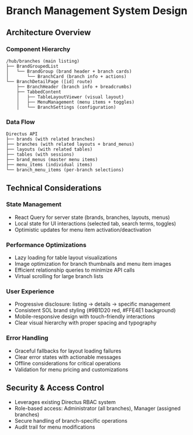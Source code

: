# Branch Management System Design

## Architecture Overview

### Component Hierarchy
```
/hub/branches (main listing)
├── BrandGroupedList
│   └── BrandGroup (brand header + branch cards)
│       └── BranchCard (branch info + actions)
└── BranchDetailPage ([id] route)
    ├── BranchHeader (branch info + breadcrumbs)
    ├── TabbedContent
    │   ├── TableLayoutViewer (visual layout)
    │   ├── MenuManagement (menu items + toggles)
    │   └── BranchSettings (configuration)
```

### Data Flow
```
Directus API
├── brands (with related branches)
├── branches (with related layouts + brand_menus)
├── layouts (with related tables)
├── tables (with sessions)
├── brand_menus (master menu items)
├── menu_items (individual items)
└── branch_menu_items (per-branch selections)
```

## Technical Considerations

### State Management
- React Query for server state (brands, branches, layouts, menus)
- Local state for UI interactions (selected tab, search terms, toggles)
- Optimistic updates for menu item activation/deactivation

### Performance Optimizations
- Lazy loading for table layout visualizations
- Image optimization for branch thumbnails and menu item images
- Efficient relationship queries to minimize API calls
- Virtual scrolling for large branch lists

### User Experience
- Progressive disclosure: listing → details → specific management
- Consistent SOL brand styling (#9B1D20 red, #FFE4E1 background)
- Mobile-responsive design with touch-friendly interactions
- Clear visual hierarchy with proper spacing and typography

### Error Handling
- Graceful fallbacks for layout loading failures
- Clear error states with actionable messages
- Offline considerations for critical operations
- Validation for menu pricing and customizations

## Security & Access Control
- Leverages existing Directus RBAC system
- Role-based access: Administrator (all branches), Manager (assigned branches)
- Secure handling of branch-specific operations
- Audit trail for menu modifications